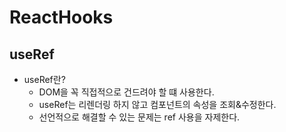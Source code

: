 # ReactHooks
  ## useRef

  * useRef란?
    * DOM을 꼭 직접적으로 건드려야 할 떄 사용한다.
    * useRef는 리렌더링 하지 않고 컴포넌트의 속성을 조회&수정한다.
    * 선언적으로 해결할 수 있는 문제는 ref 사용을 자제한다.
